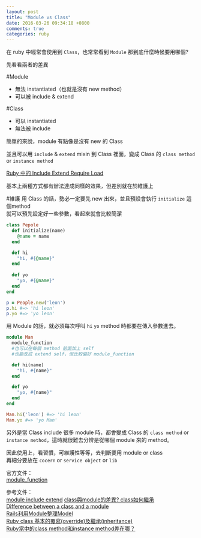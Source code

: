 ```yaml
---
layout: post
title: "Module vs Class"
date: 2016-03-26 09:34:18 +0800
comments: true
categories: ruby
---
```


在 ruby 中經常會使用到 `Class`，也常常看到 `Module` 
那到底什麼時候要用哪個?

<!-- more -->

先看看兩者的差異

#Module
* 無法 instantiated（也就是沒有 new method）
* 可以被 include & extend

#Class
* 可以 instantiated
* 無法被 include

簡單的來說，module 有點像是沒有 new 的 Class  

並且可以用 `include` & `extend` mixin 到 Class 裡面，變成 Class 的 `class method` or `instance method`

[Ruby 中的 Include Extend Require Load](http://mgleon08.github.io/blog/2016/02/24/include-extend-require/)

基本上兩種方式都有辦法達成同樣的效果，但差別就在於維護上

#維護
用 Class 的話，勢必一定要先 new 出來，並且預設會執行 `initialize` 這個method  
就可以預先設定好一些參數，看起來就會比較簡潔

```ruby
class Pepole
  def initialize(name)
    @name = name
  end

  def hi
    "hi, #{@name}"
  end
  
  def yo
    "yo, #{@name}"
  end
end

p = People.new('leon')
p.hi #=> 'hi leon'
p.yo #=> 'yo leon'
```

用 Module 的話，就必須每次呼叫 `hi` `yo` method 時都要在傳入參數進去。  

```ruby
module Man
  module_function
  #也可以在每個 method 前面加上 self
  #也能改成 extend self，但比較偏好 module_function

  def hi(name)
    "hi, #{name}"
  end

  def yo
    "yo, #{name}"
  end
end

Man.hi('leon') #=> 'hi leon'
Man.yo #=> 'yo Man'
```

另外是當 Class include 很多 module 時，都會變成 Class 的 `class method` or `instance method`，這時就很難去分辨是從哪個 module 來的 method。

因此使用上，看習慣，可維護性等等，去判斷要用 module or class  
再細分要放在 `cocern` or `service object` or `lib`

官方文件：  
[module_function](http://apidock.com/ruby/Module/module_function)

參考文件：  
[module include extend](http://mgleon08.github.io/blog/2016/02/24/include-extend-require/)
[class與module的差異? class如何繼承](http://railsfun.tw/t/class-module-class/402)  
[Difference between a class and a module](http://stackoverflow.com/questions/151505/difference-between-a-class-and-a-module)  
[Rails利用Module整理Model
](http://motion-express.com/blog/20141011-rails-module-model)  
[Ruby class 基本的覆寫(override)及繼承(inheritance)](http://motion-express.com/blog/20141209-ruby-class-inheritance)  
[Ruby當中的class method和instance method差在哪？](http://motion-express.com/blog/20141208-class-method-and-instance-method)